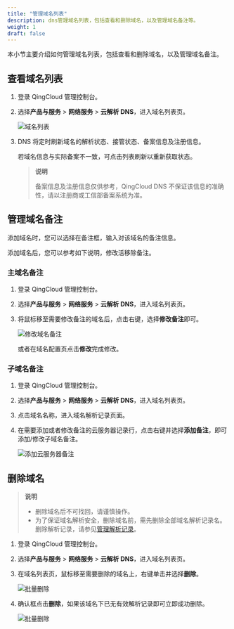 ```yaml
---
title: "管理域名列表"
description: dns管理域名列表，包括查看和删除域名，以及管理域名备注等。
weight: 1
draft: false
---
```


本小节主要介绍如何管理域名列表，包括查看和删除域名，以及管理域名备注。

## 查看域名列表

1. 登录 QingCloud 管理控制台。

2. 选择**产品与服务** > **网络服务** > **云解析 DNS**，进入域名列表页。
   
   ![域名列表](../_images/domain_status.png)

3. DNS 将定时刷新域名的解析状态、接管状态、备案信息及注册信息。
   
   若域名信息与实际备案不一致，可点击列表刷新以重新获取状态。
   
   > **说明**
   >
   > 备案信息及注册信息仅供参考，QingCloud DNS 不保证该信息的准确性，请以注册商或工信部备案系统为准。

## 管理域名备注

添加域名时，您可以选择在备注框，输入对该域名的备注信息。

添加域名后，您可以参考如下说明，修改活移除备注。

### 主域名备注

1. 登录 QingCloud 管理控制台。
2. 选择**产品与服务** > **网络服务** > **云解析 DNS**，进入域名列表页。
3. 将鼠标移至需要修改备注的域名后，点击右键，选择**修改备注**即可。

   ![修改域名备注](../_images/host_remarks.png)

   或者在域名配置页点击**修改**完成修改。

### 子域名备注

1. 登录 QingCloud 管理控制台。
2. 选择**产品与服务** > **网络服务** > **云解析 DNS**，进入域名列表页。
3. 点击域名名称，进入域名解析记录页面。
4. 在需要添加或者修改备注的云服务器记录行，点击右键并选择**添加备注**，即可添加/修改子域名备注。

   ![添加云服务器备注](../_images/ip_remarks.png)

## 删除域名

> **说明**
>
> - 删除域名后不可找回，请谨慎操作。
> - 为了保证域名解析安全，删除域名前，需先删除全部域名解析记录名。删除解析记录，请参见[管理解析记录](../mgtrecordlist)。

1. 登录 QingCloud 管理控制台。
2. 选择**产品与服务** > **网络服务** > **云解析 DNS**，进入域名列表页。
3. 在域名列表页，鼠标移至需要删除的域名上，右键单击并选择**删除**。

   ![批量删除](../_images/click_delete.png)

4. 确认框点击**删除**，如果该域名下已无有效解析记录即可立即成功删除。

   ![批量删除](../_images/delete_domain.png)

